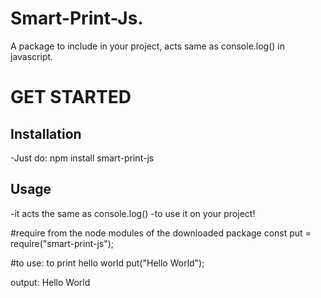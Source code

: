# Smart-Print-Js.
A package to include in your project, acts same as console.log() in javascript.

# GET STARTED

## Installation
-Just do:
npm install smart-print-js

## Usage
-it acts the same as console.log()
-to use it on your project!

#require from the node modules of the downloaded package
const put = require("smart-print-js");

#to use: to print hello world
put("Hello World");

output: Hello World


